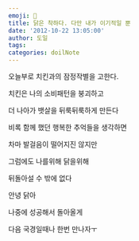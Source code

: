 ```yaml
---
emoji: 📔
title: 닭은 착하다. 다만 내가 이기적일 뿐
date: '2012-10-22 13:05:00'
author: 도일
tags:
categories: doilNote
---
```

오늘부로 치킨과의 잠정작별을 고한다.

치킨은 나의 소비패턴을 붕괴하고 

더 나아가 뱃살을 뒤룩뒤룩하게 만든다

비록 함께 했던 행복한 추억들을 생각하면

차마 발걸음이 떨어지진 않지만

그럼에도 나를위해 닭을위해

뒤돌아설 수 밖에 없다


안녕 닭아

나중에 성공해서 돌아올게

다음 국경일때나 한번 만나자ㅜ 